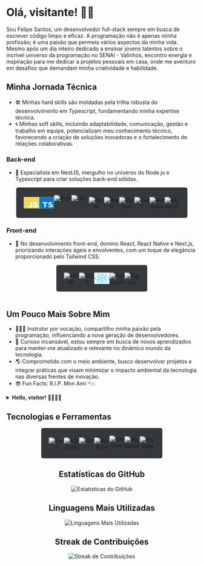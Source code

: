 # Olá, visitante! 👋🏽

Sou Felipe Santos, um desenvolvedor full-stack sempre em busca de escrever código limpo e eficaz. A programação não é apenas minha profissão; é uma paixão que permeia vários aspectos da minha vida. Mesmo após um dia inteiro dedicado a ensinar jovens talentos sobre o incrível universo da programação no SENAI - Valinhos, encontro energia e inspiração para me dedicar a projetos pessoais em casa, onde me aventuro em desafios que demandam minha criatividade e habilidade.

## Minha Jornada Técnica

- 🛠 Minhas hard skills são moldadas pela trilha robusta do desenvolvimento em Typescript, fundamentando minha expertise técnica.
- 🌀 Minhas soft skills, incluindo adaptabilidade, comunicação, gestão e trabalho em equipe, potencializam meu conhecimento técnico, favorecendo a criação de soluções inovadoras e o fortalecimento de relações colaborativas.

### Back-end

- 🔭 Especialista em NestJS, mergulho no universo do Node.js e Typescript para criar soluções back-end sólidas.

<div style="display: flex; align-items: center; justify-content: center; padding: 20px 20px; width: fit-content; margin: auto; border-radius: 5px; background-color: #36393C;" align="center">
  <img align="center" alt="JS" height="30" width="40" src="https://raw.githubusercontent.com/devicons/devicon/master/icons/javascript/javascript-plain.svg">
  <img align="center" alt="TS" height="30" width="40" src="https://raw.githubusercontent.com/devicons/devicon/master/icons/typescript/typescript-plain.svg">
  <img align="center" alt="PHP" height="40" width="46" src="https://cdn.jsdelivr.net/gh/devicons/devicon@latest/icons/php/php-original.svg">
  <img align="center" alt="Go" height="40" width="46" src="https://cdn.jsdelivr.net/gh/devicons/devicon@latest/icons/go/go-original-wordmark.svg">
  <img align="center" alt="Node" height="30" width="40" src="https://cdn.jsdelivr.net/gh/devicons/devicon/icons/nodejs/nodejs-original.svg">
  <img align="center" alt="Nest" height="30" width="40" src="https://cdn.jsdelivr.net/gh/devicons/devicon@latest/icons/nestjs/nestjs-original.svg">
  <img align="center" alt="Python" height="30" width="40" src="https://cdn.jsdelivr.net/gh/devicons/devicon@latest/icons/python/python-original.svg">         
  <img align="center" alt="Jest" height="30" width="40" src="https://cdn.jsdelivr.net/gh/devicons/devicon/icons/jest/jest-plain.svg">
  <img align="center" alt="PostgreSQL" height="30" width="40" src="https://cdn.jsdelivr.net/gh/devicons/devicon@latest/icons/postgresql/postgresql-original.svg">
  <img align="center" alt="MongoDB" height="30" width="40" src="https://cdn.jsdelivr.net/gh/devicons/devicon@latest/icons/mongodb/mongodb-plain.svg">
</div>

### Front-end

- 📲 No desenvolvimento front-end, domino React, React Native e Next.js, priorizando interações ágeis e envolventes, com um toque de elegância proporcionado pelo Tailwind CSS.

<div style="display: flex; align-items: center; justify-content: center; padding: 20px 20px; width: fit-content; margin: auto; border-radius: 5px; background: #36393C;" align="center">
  <img align="center" alt="HTML" height="30" width="40" src="https://cdn.jsdelivr.net/gh/devicons/devicon@latest/icons/html5/html5-original.svg">
  <img align="center" alt="CSS" height="30" width="40" src="https://cdn.jsdelivr.net/gh/devicons/devicon@latest/icons/css3/css3-original.svg">
  <img align="center" alt="React" height="30" width="40" src="https://raw.githubusercontent.com/devicons/devicon/master/icons/react/react-original.svg">
  <img align="center" alt="Tailwind" height="30" width="40" src="https://cdn.jsdelivr.net/gh/devicons/devicon@latest/icons/tailwindcss/tailwindcss-original.svg">
  <img align="center" alt="Figma" height="30" width="40" src="https://cdn.jsdelivr.net/gh/devicons/devicon@latest/icons/figma/figma-original.svg">
</div>
</br>

## Um Pouco Mais Sobre Mim

- 👨🏽‍🏫 Instrutor por vocação, compartilho minha paixão pela programação, influenciando a nova geração de desenvolvedores.
- 💫 Curioso incansável, estou sempre em busca de novos aprendizados para manter-me atualizado e relevante no dinâmico mundo da tecnologia.
- 🌎 Comprometido com o meio ambiente, busco desenvolver projetos e integrar práticas que visam minimizar o impacto ambiental da tecnologia nas diversas frentes de inovação.
- 😎 Fun Facts: R.I.P. Mon Ami 🃏💥

<details>
  <summary><b>Hello, visitor!</b> 👋🏽🇬🇧</summary>

I am Felipe Santos, a full-stack developer constantly striving to write clean and efficient code. Programming is not just my profession; it's a passion that permeates various aspects of my life. Even after a full day dedicated to teaching young talents about the incredible world of programming at SENAI - Valinhos, I find energy and inspiration to devote myself to personal projects at home, where I venture into challenges that demand my creativity and skill.

## My Technical Journey

- 🛠 My hard skills are shaped by the robust path of development in Typescript, grounding my technical expertise.
- 🌀 My soft skills, including adaptability, communication, management, and teamwork, enhance my technical knowledge, favoring the creation of innovative solutions and the strengthening of collaborative relationships.

### Back-end

- 🔭 An expert in NestJS, I dive into the universe of Node.js and Typescript to create solid back-end solutions.

### Front-end

- 📲 In front-end development, I master React, React Native, and Next.js, prioritizing agile and engaging interactions, with a touch of elegance provided by Tailwind CSS.

## A Little More About Me

- 👨🏽‍🏫 An instructor by vocation, I share my passion for programming, influencing the new generation of developers.
- 💫 An insatiable curious, I am always in search of new learnings to stay updated and relevant in the dynamic world of technology.
- 🌎 Committed to the environment, I seek to develop projects and integrate practices aimed at minimizing the environmental impact of technology in various innovation fronts.
- 😎 Fun Facts: R.I.P. Mon Ami 🃏💥

</details>

## Tecnologias e Ferramentas

<div style="display: flex; align-items: center; justify-content: center; padding: 20px 20px; width: fit-content; margin: auto; border-radius: 5px; background-color: #36393C;" align="center">
  <img align="center" alt="Linux" height="30" width="40" src="https://cdn.jsdelivr.net/gh/devicons/devicon@latest/icons/linux/linux-original.svg">
  <img align="center" alt="VSCode" height="30" width="40" src="https://cdn.jsdelivr.net/gh/devicons/devicon@latest/icons/vscode/vscode-original.svg">
  <img align="center" alt="Git" height="30" width="40" src="https://cdn.jsdelivr.net/gh/devicons/devicon/icons/git/git-original.svg">
  <img align="center" alt="Android" height="30" width="40" src="https://cdn.jsdelivr.net/gh/devicons/devicon@latest/icons/android/android-original.svg">
  <img align="center" alt="Docker" height="40" width="40" src="https://cdn.jsdelivr.net/gh/devicons/devicon/icons/docker/docker-original.svg">
  <img align="center" alt="Kubernetes" height="36" width="40" src="https://cdn.jsdelivr.net/gh/devicons/devicon@latest/icons/kubernetes/kubernetes-original.svg">
  <img align="center" alt="Postman" height="36" width="40" src="https://cdn.jsdelivr.net/gh/devicons/devicon@latest/icons/postman/postman-original.svg">
</div>

<div align="center">

## Estatísticas do GitHub

![Estatísticas do GitHub](https://github-readme-stats.vercel.app/api?username=FelipeSantos92Dev&show_icons=true&theme=great-gatsby&include_all_commits=true&count_private=true)

## Linguagens Mais Utilizadas

![Linguagens Mais Utilizadas](https://github-readme-stats.vercel.app/api/top-langs/?username=FelipeSantos92Dev&layout=compact&langs_count=8&theme=great-gatsby)

## Streak de Contribuições

![Streak de Contribuições](https://github-readme-streak-stats.herokuapp.com/?user=FelipeSantos92Dev&theme=great-gatsby)

</div>
